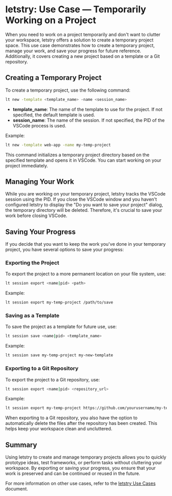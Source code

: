 # letstry: Use Case — Temporarily Working on a Project

When you need to work on a project temporarily and don't want to clutter your workspace, letstry offers a solution to create a temporary project space. This use case demonstrates how to create a temporary project, manage your work, and save your progress for future reference. Additionally, it covers creating a new project based on a template or a Git repository.

## Creating a Temporary Project

To create a temporary project, use the following command:
```sh
lt new -template <template_name> -name <session_name>
```
- **template_name**: The name of the template to use for the project. If not specified, the default template is used.
- **session_name**: The name of the session. If not specified, the PID of the VSCode process is used.

Example:
```sh
lt new -template web-app -name my-temp-project
```

This command initializes a temporary project directory based on the specified template and opens it in VSCode. You can start working on your project immediately.

## Managing Your Work

While you are working on your temporary project, letstry tracks the VSCode session using the PID. If you close the VSCode window and you haven't configured letstry to display the "Do you want to save your project" dialog, the temporary directory will be deleted. Therefore, it's crucial to save your work before closing VSCode.

## Saving Your Progress

If you decide that you want to keep the work you've done in your temporary project, you have several options to save your progress:

### Exporting the Project

To export the project to a more permanent location on your file system, use:
```sh
lt session export <name|pid> <path>
```
Example:
```sh
lt session export my-temp-project /path/to/save
```

### Saving as a Template

To save the project as a template for future use, use:
```sh
lt session save <name|pid> <template_name>
```
Example:
```sh
lt session save my-temp-project my-new-template
```

### Exporting to a Git Repository

To export the project to a Git repository, use:
```sh
lt session export <name|pid> <repository_url>
```
Example:
```sh
lt session export my-temp-project https://github.com/yourusername/my-temp-project.git
```

When exporting to a Git repository, you also have the option to automatically delete the files after the repository has been created. This helps keep your workspace clean and uncluttered.

## Summary

Using letstry to create and manage temporary projects allows you to quickly prototype ideas, test frameworks, or perform tasks without cluttering your workspace. By exporting or saving your progress, you ensure that your work is preserved and can be continued or reused in the future.

For more information on other use cases, refer to the [letstry Use Cases](../use-cases.md) document.